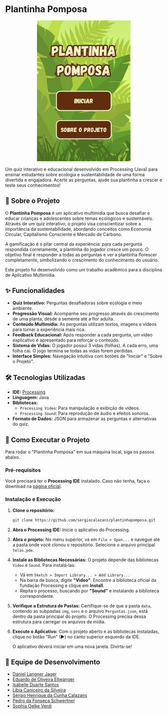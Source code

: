 # Plantinha Pomposa

<div align="center">
    <img width="300" alt="Imagem do projeto" src="/Banners/1.png">
</div>

Um quiz interativo e educacional desenvolvido em Processing (Java) para ensinar estudantes sobre ecologia e sustentabilidade de uma forma divertida e engajadora. Acerte as perguntas, ajude sua plantinha a crescer e teste seus conhecimentos!

## 🌳 Sobre o Projeto

O **Plantinha Pomposa** é um aplicativo multimídia que busca desafiar e educar crianças e adolescentes sobre temas ecológicos e sustentáveis. Através de um quiz interativo, o projeto visa conscientizar sobre a importância da sustentabilidade, abordando conceitos como Economia Circular, Capitalismo Consciente e Mercado de Carbono.

A gamificação é o pilar central da experiência: para cada pergunta respondida corretamente, a plantinha do jogador cresce um pouco. O objetivo final é responder a todas as perguntas e ver a plantinha florescer completamente, simbolizando o crescimento do conhecimento do usuário.

Este projeto foi desenvolvido como um trabalho acadêmico para a disciplina de Aplicativo Multimídia.

## ✨ Funcionalidades

-   **Quiz Interativo:** Perguntas desafiadoras sobre ecologia e meio ambiente.
-   **Progressão Visual:** Acompanhe seu progresso através do crescimento de uma planta, desde a semente até a flor adulta.
-   **Conteúdo Multimídia:** As perguntas utilizam textos, imagens e vídeos para tornar a experiência mais rica.
-   **Feedback Educacional:** Após responder a cada pergunta, um vídeo explicativo é apresentado para reforçar o conteúdo.
-   **Sistema de Vidas:** O jogador possui 3 vidas (folhas). A cada erro, uma folha cai. O jogo termina se todas as vidas forem perdidas.
-   **Interface Simples:** Navegação intuitiva com botões de "Iniciar" e "Sobre o Projeto".

## 🛠️ Tecnologias Utilizadas

-   **IDE:** [Processing](https://processing.org/)
-   **Linguagem:** Java
-   **Bibliotecas:**
    -   `Processing Video`: Para manipulação e exibição de vídeos.
    -   `Processing Sound`: Para reprodução de áudio e efeitos sonoros.
-   **Formato de Dados:** JSON para armazenar as perguntas e alternativas do quiz.

## 🚀 Como Executar o Projeto

Para rodar o "Plantinha Pomposa" em sua máquina local, siga os passos abaixo.

### Pré-requisitos

Você precisará ter o **Processing IDE** instalado. Caso não tenha, faça o download na [página oficial](https://processing.org/download).

### Instalação e Execução

1.  **Clone o repositório:**
    ```sh
    git clone https://github.com/sergiocalazans/plantinhapomposa.git
    ```

2.  **Abra o Processing IDE:**
    Inicie o aplicativo do Processing.

3.  **Abra o projeto:**
    No menu superior, vá em `File > Open...` e navegue até a pasta onde você clonou o repositório. Selecione o arquivo principal  `telas.pde`.

4.  **Instale as Bibliotecas Necessárias:**
    O projeto depende das bibliotecas `Video` e `Sound`. Para instalá-las:
    -   Vá em `Sketch > Import Library... > Add Library...`
    -   Na barra de busca, digite **"Video"**. Encontre a biblioteca oficial da fundação Processing e clique em **Install**.
    -   Repita o processo, buscando por **"Sound"** e instalando a biblioteca correspondente.

    

5.  **Verifique a Estrutura de Pastas:**
    Certifique-se de que a pasta `data`, contendo as subpastas `img`, `sons` e o arquivo `Perguntas.json`, está dentro da pasta principal do projeto. O Processing precisa dessa estrutura para carregar os arquivos de mídia.

6.  **Execute o Aplicativo:**
    Com o projeto aberto e as bibliotecas instaladas, clique no botão "Run" (▶) no canto superior esquerdo da IDE.

    

    O aplicativo deverá iniciar em uma nova janela. Divirta-se!


## 👥 Equipe de Desenvolvimento

-   [Daniel Langner Jager]()
-   [Eduardo de Oliveira Ellwanger]()
-   [Isabelle Duarte Santos](https://github.com/isa991)
-   [Líbia Caniceiro da Silveira](https://github.com/libiasilveira)
-   [Sérgio Henrique da Cunha Calazans](https://github.com/sergiocalazans)
-   [Pedro da Fonseca Schwertner](https://github.com/Pedr0fsc)
-   [Sophia Oelke Verdi]()
